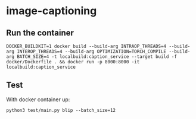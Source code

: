 # image-captioning

## Run the container
```
DOCKER_BUILDKIT=1 docker build --build-arg INTRAOP_THREADS=4 --build-arg INTEROP_THREADS=4 --build-arg OPTIMIZATION=TORCH_COMPILE --build-arg BATCH_SIZE=4 -t localbuild:caption_service --target build -f docker/Dockerfile . && docker run -p 8000:8000 -it localbuild:caption_service
```

## Test
With docker container up:
```
python3 test/main.py blip --batch_size=12
```